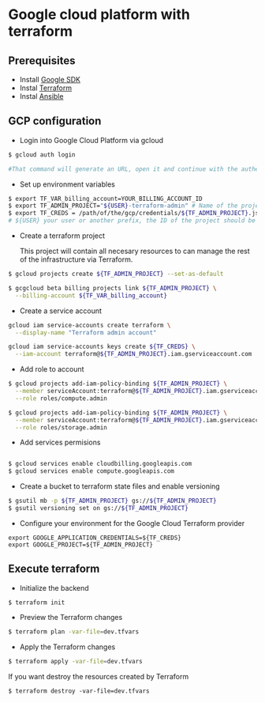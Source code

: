 # Google cloud platform with terraform
## Prerequisites
* Install [Google SDK](https://cloud.google.com/sdk/downloads)
* Instal [Terraform](https://www.terraform.io/intro/getting-started/install.html)
* Instal [Ansible](http://docs.ansible.com/ansible/latest/installation_guide/intro_installation.html)

## GCP configuration
* Login into Google Cloud Platform via gcloud
```sh
$ gcloud auth login 

#That command will generate an URL, open it and continue with the authentication instructions. 
```
* Set up environment variables
```sh
$ export TF_VAR_billing_account=YOUR_BILLING_ACCOUNT_ID
$ export TF_ADMIN_PROJECT="${USER}-terraform-admin" # Name of the project to create
$ export TF_CREDS = /path/of/the/gcp/credentials/${TF_ADMIN_PROJECT}.json #Where you want save your credentials
# ${USER} your user or another prefix, the ID of the project should be unique on all gcp domain. 
```

* Create a terraform project

  This project will contain all necesary resources to can manage the rest of the infrastructure via Terraform.

```sh
$ gcloud projects create ${TF_ADMIN_PROJECT} --set-as-default

$ gcgcloud beta billing projects link ${TF_ADMIN_PROJECT} \
  --billing-account ${TF_VAR_billing_account}

```

* Create a service account

```sh
gcloud iam service-accounts create terraform \
  --display-name "Terraform admin account"

gcloud iam service-accounts keys create ${TF_CREDS} \
  --iam-account terraform@${TF_ADMIN_PROJECT}.iam.gserviceaccount.com

```
* Add role to account

```sh
$ gcloud projects add-iam-policy-binding ${TF_ADMIN_PROJECT} \
  --member serviceAccount:terraform@${TF_ADMIN_PROJECT}.iam.gserviceaccount.com \
  --role roles/compute.admin

$ gcloud projects add-iam-policy-binding ${TF_ADMIN_PROJECT} \
  --member serviceAccount:terraform@${TF_ADMIN_PROJECT}.iam.gserviceaccount.com \
  --role roles/storage.admin
```
* Add services permisions
```sh

$ gcloud services enable cloudbilling.googleapis.com
$ gcloud services enable compute.googleapis.com
```

* Create a bucket to terraform state files and enable versioning

```sh
$ gsutil mb -p ${TF_ADMIN_PROJECT} gs://${TF_ADMIN_PROJECT}
$ gsutil versioning set on gs://${TF_ADMIN_PROJECT}


```

* Configure your environment for the Google Cloud Terraform provider
```
export GOOGLE_APPLICATION_CREDENTIALS=${TF_CREDS}
export GOOGLE_PROJECT=${TF_ADMIN_PROJECT}
```

## Execute terraform

* Initialize the backend

```
$ terraform init
```

* Preview the Terraform changes

```sh
$ terraform plan -var-file=dev.tfvars
```

* Apply the Terraform changes

```sh
$ terraform apply -var-file=dev.tfvars
```

If you want destroy the resources created by Terraform

```
$ terraform destroy -var-file=dev.tfvars
```